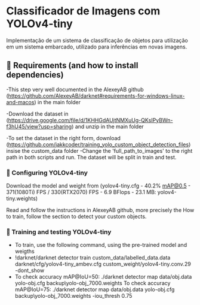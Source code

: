 # Classificador de Imagens com YOLOv4-tiny

Implementação de um sistema de classificação de objetos para utilização em um sistema embarcado, utilizado para inferências em novas imagens.

## 🚀 Requirements (and how to install dependencies)

-This step very well documented in the AlexeyAB github (https://github.com/AlexeyAB/darknet#requirements-for-windows-linux-and-macos) in the main folder

-Download the dataset in (https://drive.google.com/file/d/1KHHGdAUjtNMXuUg-QKsIPyBWn-f3hU45/view?usp=sharing) and unzip in the main folder

-To set the dataset in the right form, download (https://github.com/jakkcoder/training_yolo_custom_object_detection_files) insise the custom_data folder
-Change the 'full_path_to_images' to the right path in both scripts and run. The dataset will be split in train and test.

### 🔧 Configuring YOLOv4-tiny

Download the model and weight from (yolov4-tiny.cfg - 40.2% mAP@0.5 - 371(1080Ti) FPS / 330(RTX2070) FPS - 6.9 BFlops - 23.1 MB: yolov4-tiny.weights)

Read and follow the instructions in AlexeyAB github, more precisely the How to train, follow the section to detect your custom objects.

### 🔧 Training and testing YOLOv4-tiny

- To train, use the following command, using the pre-trained model and weigths
- !darknet/darknet detector train custom_data/labelled_data.data darknet/cfg/yolov4-tiny_ambev.cfg custom_weight/yolov4-tiny.conv.29 -dont_show
- To check accuracy mAP@IoU=50: ./darknet detector map data/obj.data yolo-obj.cfg backup\yolo-obj_7000.weights
To check accuracy mAP@IoU=75: ./darknet detector map data/obj.data yolo-obj.cfg backup\yolo-obj_7000.weights -iou_thresh 0.75

